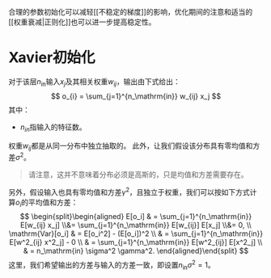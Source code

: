 合理的参数初始化可以减轻[[不稳定的梯度]]的影响，优化期间的注意和适当的[[权重衰减|正则化]]也可以进一步提高稳定性。

# Xavier初始化
对于该层$n_\mathrm{in}$输入$x_j$及其相关权重$w_{ij}$，输出由下式给出：
$$
o_{i} = \sum_{j=1}^{n_\mathrm{in}} w_{ij} x_j
$$
其中：
- $n_{in}$指输入的特征数。

权重$w_{ij}$都是从同一分布中独立抽取的。 此外，让我们假设该分布具有零均值和方差$\sigma^2$。
> 请注意，这并不意味着分布必须是高斯的，只是均值和方差需要存在。

另外，假设输入也具有零均值和方差$\gamma^2$，且独立于权重，我们可以按如下方式计算$o_i$的平均值和方差：
$$
\begin{split}\begin{aligned}
    E[o_i] & = \sum_{j=1}^{n_\mathrm{in}} E[w_{ij} x_j] \\&= \sum_{j=1}^{n_\mathrm{in}} E[w_{ij}] E[x_j] \\&= 0, \\
    \mathrm{Var}[o_i] & = E[o_i^2] - (E[o_i])^2 \\
        & = \sum_{j=1}^{n_\mathrm{in}} E[w^2_{ij} x^2_j] - 0 \\
        & = \sum_{j=1}^{n_\mathrm{in}} E[w^2_{ij}] E[x^2_j] \\
        & = n_\mathrm{in} \sigma^2 \gamma^2.
\end{aligned}\end{split}
$$
这里，我们希望输出的方差与输入的方差一致，即设置$n_\mathrm{in} \sigma^2 = 1$。